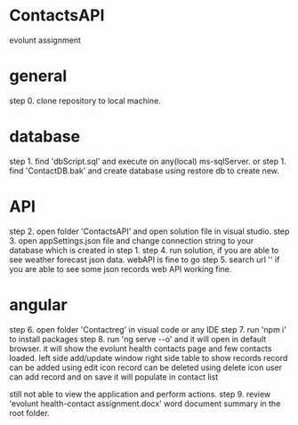 # ContactsAPI
evolunt assignment

# general
step 0. clone repository to local machine.

# database 
step 1. find 'dbScript.sql' and execute on any(local) ms-sqlServer.
or 
step 1. find 'ContactDB.bak' and create database using restore db to create new.

# API
step 2. open folder 'ContactsAPI' and open solution file in visual studio.
step 3. open appSettings.json file and change connection string to your database which is created in step 1.
step 4. run solution, if you are able to see weather forecast json data. webAPI is fine to go
step 5. search url '' if you are able to see some json records web API working fine.

# angular
step 6. open folder 'Contactreg' in visual code or any IDE
step 7. run 'npm i' to install packages
step 8. run 'ng serve --o' and it will open in default browser.
	it will show the evolunt health contacts page and few contacts loaded.
	left side add/update window
	right side table to show records
	record can be added using edit icon
	record can be deleted using delete icon
	user can add record and on save it will populate in contact list

still not able to view the application and perform actions.
step 9. review 'evolunt health-contact assignment.docx' word document summary in the root folder.
